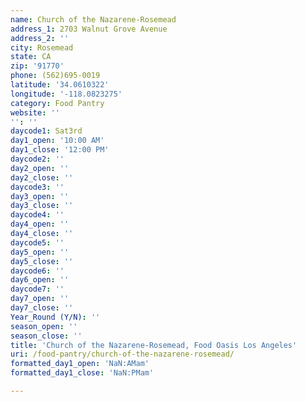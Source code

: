 ```yaml
---
name: Church of the Nazarene-Rosemead
address_1: 2703 Walnut Grove Avenue
address_2: ''
city: Rosemead
state: CA
zip: '91770'
phone: (562)695-0019
latitude: '34.0610322'
longitude: '-118.0823275'
category: Food Pantry
website: ''
'': ''
daycode1: Sat3rd
day1_open: '10:00 AM'
day1_close: '12:00 PM'
daycode2: ''
day2_open: ''
day2_close: ''
daycode3: ''
day3_open: ''
day3_close: ''
daycode4: ''
day4_open: ''
day4_close: ''
daycode5: ''
day5_open: ''
day5_close: ''
daycode6: ''
day6_open: ''
daycode7: ''
day7_open: ''
day7_close: ''
Year_Round (Y/N): ''
season_open: ''
season_close: ''
title: 'Church of the Nazarene-Rosemead, Food Oasis Los Angeles'
uri: /food-pantry/church-of-the-nazarene-rosemead/
formatted_day1_open: 'NaN:AMam'
formatted_day1_close: 'NaN:PMam'

---
```

